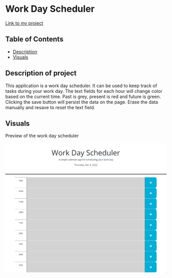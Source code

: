 # Work Day Scheduler

[Link to my project](https://smoke5643.github.io/work-day-scheduler/)

## Table of Contents
- [Description](#description-of-project)
- [Visuals](#visuals)

## Description of project


This application is a work day scheduler. It can be used to keep track of tasks during your work day. The text fields for each hour will change color based on the current time. Past is grey, present is red and future is green. Clicking the save button will persist the data on the page. Erase the data manually and resave to reset the text field.

## Visuals

Preview of the work day scheduler

![image](./assets/images/screenshot.png)